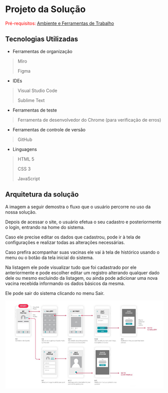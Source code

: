 # Projeto da Solução

<span style="color:red">Pré-requisitos: <a href="4-Gestão-Configuração.md"> Ambiente e Ferramentas de Trabalho</a></span>

## Tecnologias Utilizadas

* Ferramentas de organização
> Miro
> 
> Figma
* IDEs
> Visual Studio Code
> 
> Sublime Text
* Ferramentas de teste
> Ferramenta de desenvolvedor do Chrome (para verificação de erros)
* Ferramentas de controle de versão
> GitHub
* Linguagens
>HTML 5
>
>CSS 3
>
>JavaScript

## Arquitetura da solução

A imagem a seguir demostra o fluxo que o usuário percorre no uso da nossa solução. 

Depois de acessar o site, o usuário efetua o seu cadastro e posteriormente o login, entrando na home do sistema. 

Caso ele precise editar os dados que cadastrou, pode ir à tela de configurações e realizar todas as alterações necessárias.

Caso prefira acompanhar suas vacinas ele vai à tela de histórico usando o menu ou o botão da tela inicial do sistema. 

Na listagem ele pode visualizar tudo que foi cadastrado por ele anteriormente e pode escolher editar um registro alterando qualquer dado dele ou mesmo excluindo da listagem, ou ainda pode adicionar uma nova vacina recebida informando os dados básicos da mesma. 

Ele pode sair do sistema clicando no menu Sair. 

![Exemplo de UserFlow](images/userflow.jpg)
